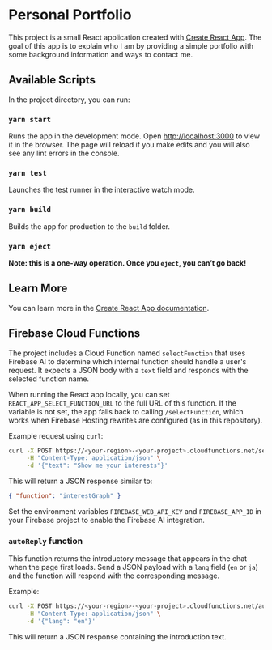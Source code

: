 # Personal Portfolio

This project is a small React application created with [Create React App](https://github.com/facebook/create-react-app).
The goal of this app is to explain who I am by providing a simple portfolio with some background information and ways to contact me.

## Available Scripts

In the project directory, you can run:

### `yarn start`

Runs the app in the development mode. Open [http://localhost:3000](http://localhost:3000) to view it in the browser.
The page will reload if you make edits and you will also see any lint errors in the console.

### `yarn test`

Launches the test runner in the interactive watch mode.

### `yarn build`

Builds the app for production to the `build` folder.

### `yarn eject`

**Note: this is a one-way operation. Once you `eject`, you can’t go back!**

## Learn More

You can learn more in the [Create React App documentation](https://facebook.github.io/create-react-app/docs/getting-started).

## Firebase Cloud Functions

The project includes a Cloud Function named `selectFunction` that uses Firebase AI to determine which internal function should handle a user's request. It expects a JSON body with a `text` field and responds with the selected function name.

When running the React app locally, you can set `REACT_APP_SELECT_FUNCTION_URL`
to the full URL of this function. If the variable is not set, the app falls back
to calling `/selectFunction`, which works when Firebase Hosting rewrites are
configured (as in this repository).

Example request using `curl`:

```bash
curl -X POST https://<your-region>-<your-project>.cloudfunctions.net/selectFunction \
     -H "Content-Type: application/json" \
     -d '{"text": "Show me your interests"}'
```

This will return a JSON response similar to:

```json
{ "function": "interestGraph" }
```

Set the environment variables `FIREBASE_WEB_API_KEY` and `FIREBASE_APP_ID` in your Firebase project to enable the Firebase AI integration.

### `autoReply` function

This function returns the introductory message that appears in the chat when the
page first loads. Send a JSON payload with a `lang` field (`en` or `ja`) and the
function will respond with the corresponding message.

Example:

```bash
curl -X POST https://<your-region>-<your-project>.cloudfunctions.net/autoReply \
     -H "Content-Type: application/json" \
     -d '{"lang": "en"}'
```

This will return a JSON response containing the introduction text.
